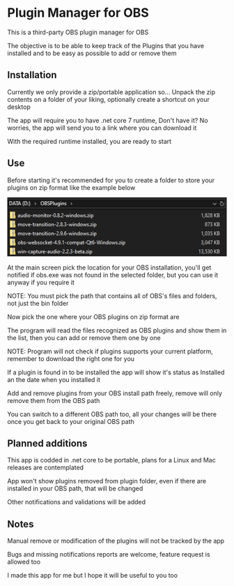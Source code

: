 # Plugin Manager for OBS

This is a third-party OBS plugin manager for OBS

The objective is to be able to keep track of the Plugins that you have installed and to be easy as possible to add or remove them

## Installation

Currently we only provide a zip/portable application so... Unpack the zip contents on a folder of your liking, optionally create a shortcut on your desktop

The app will require you to have .net core 7 runtime, Don't have it? No worries, the app will send you to a link where you can download it

With the required runtime installed, you are ready to start

## Use

Before starting it's recommended for you to create a folder to store your plugins on zip format like the example below

![Plugins folder](assets/pluginsFolder.png "Plugins folder")

At the main screen pick the location for your OBS installation, you'll get notified if obs.exe was not found in the selected folder, but you can use it anyway if you require it

NOTE: You must pick the path that contains all of OBS's files and folders, not just the bin folder

Now pick the one where your OBS plugins on zip format are

The program will read the files recognized as OBS plugins and show them in the list, then you can add or remove them one by one

NOTE: Program will not check if plugins supports your current platform, remember to download the right one for you

If a plugin is found in to be installed the app will show it's status as Installed an the date when you installed it

Add and remove plugins from your OBS install path freely, remove will only remove them from the OBS path

You can switch to a different OBS path too, all your changes will be there once you get back to your original OBS path

## Planned additions

This app is codded in .net core to be portable, plans for a Linux and Mac releases are contemplated

App won't show plugins removed from plugin folder, even if there are installed in your OBS path, that will be changed

Other notifications and validations will be added

## Notes

Manual remove or modification of the plugins will not be tracked by the app

Bugs and missing notifications reports are welcome, feature request is allowed too

I made this app for me but I hope it will be useful to you too
